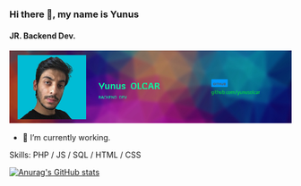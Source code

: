 ### Hi there 👋, my name is Yunus
#### JR. Backend Dev.
![Level 2 Backend Dev.](https://github.com/yunusolcar/php-camp/blob/master/Html/v1-banner-970x250.1657999755-62d3118b6bfcc.jpg)

- 🔭 I’m currently working.

Skills: PHP / JS / SQL / HTML / CSS 



[![Anurag's GitHub stats](https://github-readme-stats.vercel.app/api?username=yunusolcar)](https://github.com/anuraghazra/github-readme-stats)




